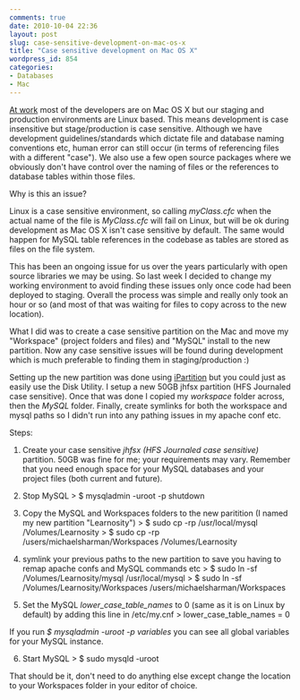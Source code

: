 ```yaml
---
comments: true
date: 2010-10-04 22:36
layout: post
slug: case-sensitive-development-on-mac-os-x
title: "Case sensitive development on Mac OS X"
wordpress_id: 854
categories:
- Databases
- Mac
---
```


[At work](http://www.learnosity.com/) most of the developers are on Mac OS X but our staging and production environments are Linux based. This means development is case insensitive but stage/production is case sensitive. Although we have development guidelines/standards which dictate file and database naming conventions etc, human error can still occur (in terms of referencing files with a different "case"). We also use a few open source packages where we obviously don't have control over the naming of files or the references to database tables within those files.

Why is this an issue?

Linux is a case sensitive environment, so calling _myClass.cfc_ when the actual name of the file is _MyClass.cfc_ will fail on Linux, but will be ok during development as Mac OS X isn't case sensitive by default. The same would happen for MySQL table references in the codebase as tables are stored as files on the file system.

This has been an ongoing issue for us over the years particularly with open source libraries we may be using. So last week I decided to change my working environment to avoid finding these issues only once code had been deployed to staging. Overall the process was simple and really only took an hour or so (and most of that was waiting for files to copy across to the new location).

What I did was to create a case sensitive partition on the Mac and move my "Workspace" (project folders and files) and "MySQL" install to the new partition. Now any case sensitive issues will be found during development which is much preferable to finding them in staging/production :)

Setting up the new partition was done using [iPartition](http://www.coriolis-systems.com/iPartition.php) but you could just as easily use the Disk Utility. I setup a new 50GB jhfsx partition (HFS Journaled case sensitive). Once that was done I copied my _workspace_ folder across, then the _MySQL_ folder. Finally, create symlinks for both the workspace and mysql paths so I didn't run into any pathing issues in my apache conf etc.

Steps:

  1. Create your case sensitive _jhfsx (HFS Journaled case sensitive)_ partition. 50GB was fine for me; your requirements may vary. Remember that you need enough space for your MySQL databases and your project files (both current and future).

  2. Stop MySQL
	> $ mysqladmin -uroot -p shutdown

  3. Copy the MySQL and Workspaces folders to the new paritition (I named my new partition "Learnosity")
	> $ sudo cp -rp /usr/local/mysql /Volumes/Learnosity
	> $ sudo cp -rp /users/michaelsharman/Workspaces /Volumes/Learnosity

  4. symlink your previous paths to the new partition to save you having to remap apache confs and MySQL commands etc
	> $ sudo ln -sf /Volumes/Learnosity/mysql /usr/local/mysql
	> $ sudo ln -sf /Volumes/Learnosity/Workspaces /users/michaelsharman/Workspaces

  5. Set the MySQL _lower_case_table_names_ to 0 (same as it is on Linux by default) by adding this line in /etc/my.cnf
	> lower_case_table_names = 0

If you run _$ mysqladmin -uroot -p variables_ you can see all global variables for your MySQL instance.

  6. Start MySQL
	> $ sudo mysqld -uroot

That should be it, don't need to do anything else except change the location to your Workspaces folder in your editor of choice.

